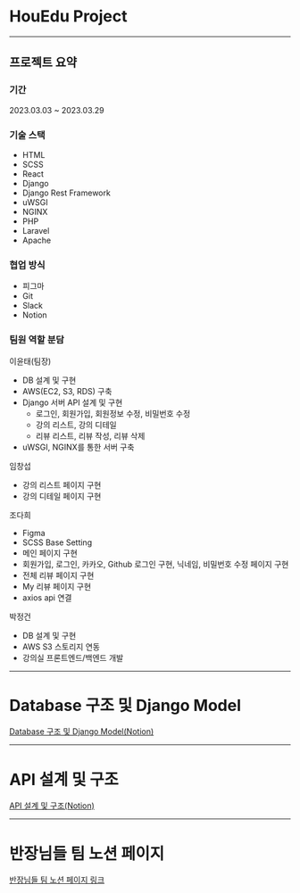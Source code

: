 
# HouEdu Project

<hr>

## 프로젝트 요약
### 기간
2023.03.03 ~ 2023.03.29

### 기술 스택
- HTML 
- SCSS
- React
- Django
- Django Rest Framework
- uWSGI
- NGINX
- PHP
- Laravel
- Apache

### 협업 방식
- 피그마
- Git
- Slack
- Notion

### 팀원 역할 분담
이윤태(팀장)
- DB 설계 및 구현
- AWS(EC2, S3, RDS) 구축
- Django 서버 API 설계 및 구현
  - 로그인, 회원가입, 회원정보 수정, 비밀번호 수정
  - 강의 리스트, 강의 디테일
  - 리뷰 리스트, 리뷰 작성, 리뷰 삭제
- uWSGI, NGINX를 통한 서버 구축

임창섭
- 강의 리스트 페이지 구현
- 강의 디테일 페이지 구현

조다희
- Figma
- SCSS Base Setting
- 메인 페이지 구현
- 회원가입, 로그인, 카카오, Github 로그인 구현, 닉네임, 비밀번호 수정 페이지 구현
- 전체 리뷰 페이지 구현
- My 리뷰 페이지 구현
- axios api 연결

박정건
- DB 설계 및 구현
- AWS S3 스토리지 연동
- 강의실 프론트엔드/백엔드 개발

<hr>

# Database 구조 및 Django Model 

[Database 구조 및 Django Model(Notion)](https://www.notion.so/Database-Django-Model-455c2ea84c694913926ce822d07903be)

<hr>

# API 설계 및 구조

[API 설계 및 구조(Notion)](https://www.notion.so/API-1298b29012ce42e9b1cf30fd9386b8c4)

<hr>

# 반장님들 팀 노션 페이지
[반장님들 팀 노션 페이지 링크](https://www.notion.so/deb717d82b634170ab7563cb0f6fd8c5)


